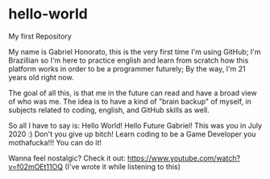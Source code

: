 # hello-world
My first Repository

My name is Gabriel Honorato, this is the very first time I'm using GitHub;
I'm Brazillian so I'm here to practice english and learn from scratch how this platform works in order to be a programmer futurely;
By the way, I'm 21 years old right now.

The goal of all this, is that me in the future can read and have a broad view of who was me.
The idea is to have a kind of "brain backup" of myself, in subjects related to coding, english, and GitHub skills as well.

So all I have to say is: Hello World! Hello Future Gabriel! This was you in July 2020 :)
Don't you give up bitch! Learn coding to be a Game Developer you mothafucka!!! You can do it!

Wanna feel nostalgic? Check it out: https://www.youtube.com/watch?v=f02mOEt11OQ (I've wrote it while listening to this)
